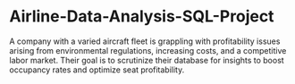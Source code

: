 # Airline-Data-Analysis-SQL-Project
A company with a varied aircraft fleet is grappling with profitability issues arising from environmental regulations, increasing costs, and a competitive labor market. Their goal is to scrutinize their database for insights to boost occupancy rates and optimize seat profitability.
